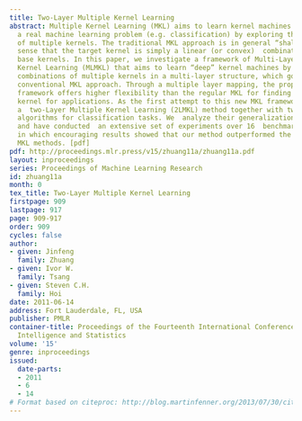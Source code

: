 ```yaml
---
title: Two-Layer Multiple Kernel Learning
abstract: Multiple Kernel Learning (MKL) aims to learn kernel machines for solving
  a real machine learning problem (e.g. classification) by exploring the combinations
  of multiple kernels. The traditional MKL approach is in general “shallow” in the
  sense that the target kernel is simply a linear (or convex)  combination of some
  base kernels. In this paper, we investigate a framework of Multi-Layer Multiple
  Kernel Learning (MLMKL) that aims to learn “deep” kernel machines by exploring the
  combinations of multiple kernels in a multi-layer structure, which goes beyond the
  conventional MKL approach. Through a multiple layer mapping, the proposed MLMKL
  framework offers higher flexibility than the regular MKL for finding the optimal
  kernel for applications. As the first attempt to this new MKL framework, we present
  a  two-Layer Multiple Kernel Learning (2LMKL) method together with two efficient
  algorithms for classification tasks. We  analyze their generalization performances
  and have conducted  an extensive set of experiments over 16  benchmark datasets,
  in which encouraging results showed that our method outperformed the conventional
  MKL methods. [pdf]
pdf: http://proceedings.mlr.press/v15/zhuang11a/zhuang11a.pdf
layout: inproceedings
series: Proceedings of Machine Learning Research
id: zhuang11a
month: 0
tex_title: Two-Layer Multiple Kernel Learning
firstpage: 909
lastpage: 917
page: 909-917
order: 909
cycles: false
author:
- given: Jinfeng
  family: Zhuang
- given: Ivor W.
  family: Tsang
- given: Steven C.H.
  family: Hoi
date: 2011-06-14
address: Fort Lauderdale, FL, USA
publisher: PMLR
container-title: Proceedings of the Fourteenth International Conference on Artificial
  Intelligence and Statistics
volume: '15'
genre: inproceedings
issued:
  date-parts:
  - 2011
  - 6
  - 14
# Format based on citeproc: http://blog.martinfenner.org/2013/07/30/citeproc-yaml-for-bibliographies/
---
```

